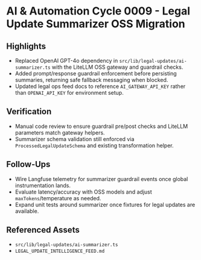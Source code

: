 ﻿# AI & Automation Cycle 0009 - Legal Update Summarizer OSS Migration

## Highlights
- Replaced OpenAI GPT-4o dependency in `src/lib/legal-updates/ai-summarizer.ts` with the LiteLLM OSS gateway and guardrail checks.
- Added prompt/response guardrail enforcement before persisting summaries, returning safe fallback messaging when blocked.
- Updated legal ops feed docs to reference `AI_GATEWAY_API_KEY` rather than `OPENAI_API_KEY` for environment setup.

## Verification
- Manual code review to ensure guardrail pre/post checks and LiteLLM parameters match gateway helpers.
- Summarizer schema validation still enforced via `ProcessedLegalUpdateSchema` and existing transformation helper.

## Follow-Ups
- Wire Langfuse telemetry for summarizer guardrail events once global instrumentation lands.
- Evaluate latency/accuracy with OSS models and adjust `maxTokens`/temperature as needed.
- Expand unit tests around summarizer once fixtures for legal updates are available.

## Referenced Assets
- `src/lib/legal-updates/ai-summarizer.ts`
- `LEGAL_UPDATE_INTELLIGENCE_FEED.md`